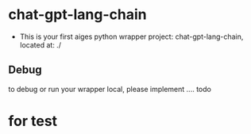 # chat-gpt-lang-chain

* This is your first aiges python wrapper project: chat-gpt-lang-chain, located at: ./

## Debug

to debug or run your wrapper local, please implement .... todo
# for test